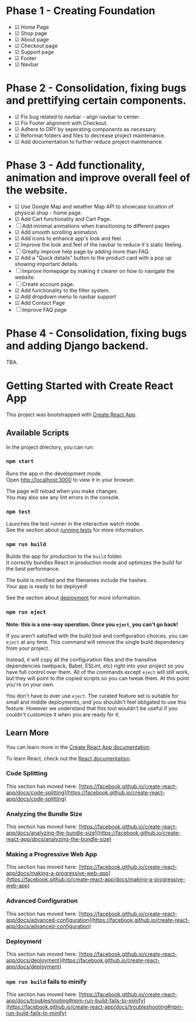 # Phase 1 - Creating Foundation

- &#9745; Home Page
- &#9745; Shop page
- &#9745; About page
- &#9745; Checkout page
- &#9745; Support page
- &#9745; Footer
- &#9745; Navbar

# Phase 2 - Consolidation, fixing bugs and prettifying certain components.

- &#9745; Fix bug related to navbar - align navbar to center.
- &#9745; Fix Footer alignment with Checkout.
- &#9745; Adhere to DRY by seperating components as necessary
- &#9745; Reformat folders and files to decrease project maintenance.
- &#9745; Add documentation to further reduce project maintenance.

# Phase 3 - Add functionality, animation and improve overall feel of the website.

- &#9745; Use Google Map and weather Map API to showcase location of physical shop - home page.
- &#9745; Add Cart functionality and Cart Page.
- &#9744; Add minimal animations when transitioning to different pages
- &#9745; Add smooth scrolling animation.
- &#9745; Add icons to enhance app's look and feel.
- &#9745; Improve the look and feel of the navbar to reduce it's static feeling.
- &#9744; Greatly improve help page by adding more than FAQ.
- &#9745; Add a "Quick details" button to the product card with a pop up showing important details.
- &#9744; Improve homepage by making it clearer on how to navigate the website.
- &#9744; Create account page.
- &#9745; Add functionality to the filter system.
- &#9745; Add dropdown menu to navbar support
- &#9745; Add Contact Page
- &#9744; Improve FAQ page

# Phase 4 - Consolidation, fixing bugs and adding Django backend.

TBA.

# Getting Started with Create React App

This project was bootstrapped with [Create React App](https://github.com/facebook/create-react-app).

## Available Scripts

In the project directory, you can run:

### `npm start`

Runs the app in the development mode.\
Open [http://localhost:3000](http://localhost:3000) to view it in your browser.

The page will reload when you make changes.\
You may also see any lint errors in the console.

### `npm test`

Launches the test runner in the interactive watch mode.\
See the section about [running tests](https://facebook.github.io/create-react-app/docs/running-tests) for more information.

### `npm run build`

Builds the app for production to the `build` folder.\
It correctly bundles React in production mode and optimizes the build for the best performance.

The build is minified and the filenames include the hashes.\
Your app is ready to be deployed!

See the section about [deployment](https://facebook.github.io/create-react-app/docs/deployment) for more information.

### `npm run eject`

**Note: this is a one-way operation. Once you `eject`, you can't go back!**

If you aren't satisfied with the build tool and configuration choices, you can `eject` at any time. This command will remove the single build dependency from your project.

Instead, it will copy all the configuration files and the transitive dependencies (webpack, Babel, ESLint, etc) right into your project so you have full control over them. All of the commands except `eject` will still work, but they will point to the copied scripts so you can tweak them. At this point you're on your own.

You don't have to ever use `eject`. The curated feature set is suitable for small and middle deployments, and you shouldn't feel obligated to use this feature. However we understand that this tool wouldn't be useful if you couldn't customize it when you are ready for it.

## Learn More

You can learn more in the [Create React App documentation](https://facebook.github.io/create-react-app/docs/getting-started).

To learn React, check out the [React documentation](https://reactjs.org/).

### Code Splitting

This section has moved here: [https://facebook.github.io/create-react-app/docs/code-splitting](https://facebook.github.io/create-react-app/docs/code-splitting)

### Analyzing the Bundle Size

This section has moved here: [https://facebook.github.io/create-react-app/docs/analyzing-the-bundle-size](https://facebook.github.io/create-react-app/docs/analyzing-the-bundle-size)

### Making a Progressive Web App

This section has moved here: [https://facebook.github.io/create-react-app/docs/making-a-progressive-web-app](https://facebook.github.io/create-react-app/docs/making-a-progressive-web-app)

### Advanced Configuration

This section has moved here: [https://facebook.github.io/create-react-app/docs/advanced-configuration](https://facebook.github.io/create-react-app/docs/advanced-configuration)

### Deployment

This section has moved here: [https://facebook.github.io/create-react-app/docs/deployment](https://facebook.github.io/create-react-app/docs/deployment)

### `npm run build` fails to minify

This section has moved here: [https://facebook.github.io/create-react-app/docs/troubleshooting#npm-run-build-fails-to-minify](https://facebook.github.io/create-react-app/docs/troubleshooting#npm-run-build-fails-to-minify)
